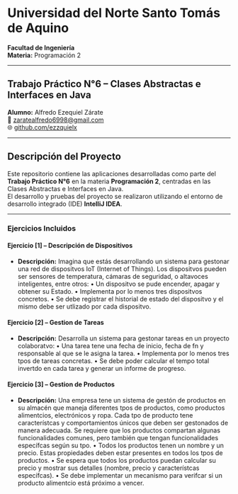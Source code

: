 # Universidad del Norte Santo Tomás de Aquino  
**Facultad de Ingeniería**  
**Materia:** Programación 2  

---

## Trabajo Práctico N°6 –  Clases Abstractas e Interfaces en Java 

**Alumno:** Alfredo Ezequiel Zárate  
📧 [zaratealfredo6998@gmail.com](mailto:zaratealfredo6998@gmail.com)  
🌐 [github.com/ezzquielx](https://github.com/ezzquielx)  

---

## Descripción del Proyecto  
Este repositorio contiene las aplicaciones desarrolladas como parte del **Trabajo Práctico N°6** en la materia **Programación 2**, centradas en las Clases Abstractas e Interfaces en Java.  
El desarrollo y pruebas del proyecto se realizaron utilizando el entorno de desarrollo integrado (IDE) **IntelliJ IDEA**.  

---

### Ejercicios Incluidos  

#### **Ejercicio [1] – Descripción de Dispositivos**  
- **Descripción:**  Imagina que estás desarrollando un sistema para gestonar una red de dispositvos IoT 
(Internet of Things). Los dispositvos pueden ser sensores de temperatura, cámaras de 
seguridad, o altavoces inteligentes, entre otros:
• Un dispositvo se pude encender, apagar y obtener su Estado. 
• Implementa por lo menos tres dispositvos concretos.
• Se debe registrar el historial de estado del dispositvo y el mismo debe ser utlizado por 
cada dispositvo.  

#### **Ejercicio [2] – Gestion de Tareas**  
- **Descripción:**  Desarrolla un sistema para gestonar tareas en un proyecto colaboratvo:
• Una tarea tene una fecha de inicio, fecha de fn y responsable al que se le asigna la 
tarea.
• Implementa por lo menos tres tpos de tareas concretas.
• Se debe poder calcular el tempo total invertdo en cada tarea y generar un informe de 
progreso. 

#### **Ejercicio [3] – Gestion de Productos**  
- **Descripción:** Una empresa tene un sistema de gestón de productos en su almacén que maneja 
diferentes tpos de productos, como productos alimentcios, electrónicos y ropa. Cada tpo 
de producto tene característcas y comportamientos únicos que deben ser gestonados de 
manera adecuada. Se requiere que los productos compartan algunas funcionalidades 
comunes, pero también que tengan funcionalidades específcas según su tpo.
• Todos los productos tenen un nombre y un precio. Estas propiedades deben estar 
presentes en todos los tpos de productos.
• Se espera que todos los productos puedan calcular su precio y mostrar sus detalles 
(nombre, precio y característcas específcas). 
• Se debe implementar un mecanismo para verifcar si un producto alimentcio está 
próximo a vencer. 
